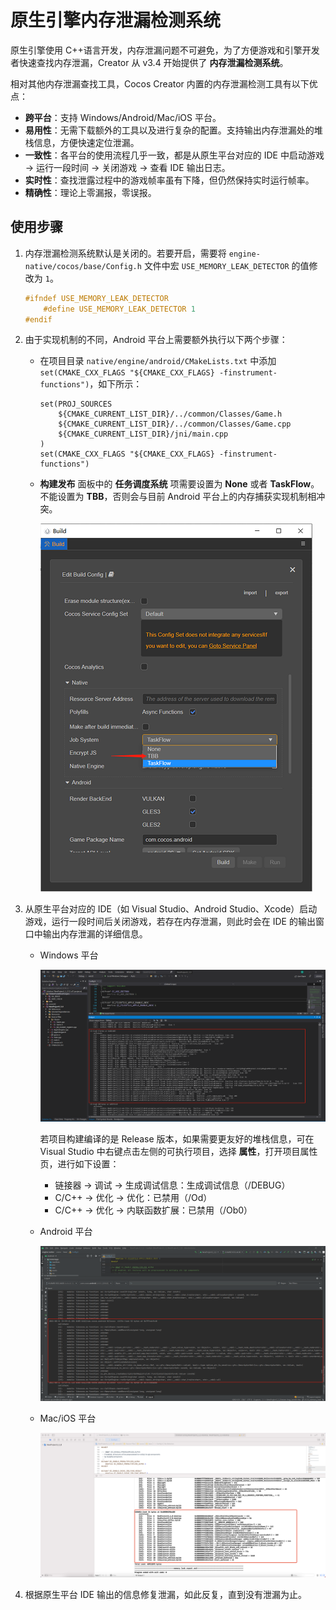 # 原生引擎内存泄漏检测系统

原生引擎使用 C++语言开发，内存泄漏问题不可避免，为了方便游戏和引擎开发者快速查找内存泄漏，Creator 从 v3.4 开始提供了 **内存泄漏检测系统**。

相对其他内存泄漏查找工具，Cocos Creator 内置的内存泄漏检测工具有以下优点：

- **跨平台**：支持 Windows/Android/Mac/iOS 平台。
- **易用性**：无需下载额外的工具以及进行复杂的配置。支持输出内存泄漏处的堆栈信息，方便快速定位泄漏。
- **一致性**：各平台的使用流程几乎一致，都是从原生平台对应的 IDE 中启动游戏 -> 运行一段时间 -> 关闭游戏 -> 查看 IDE 输出日志。
- **实时性**：查找泄露过程中的游戏帧率虽有下降，但仍然保持实时运行帧率。
- **精确性**：理论上零漏报，零误报。

## 使用步骤

1. 内存泄漏检测系统默认是关闭的。若要开启，需要将 `engine-native/cocos/base/Config.h` 文件中宏 `USE_MEMORY_LEAK_DETECTOR` 的值修改为 `1`。

    ```c++
    #ifndef USE_MEMORY_LEAK_DETECTOR
        #define USE_MEMORY_LEAK_DETECTOR 1
    #endif
    ```

2. 由于实现机制的不同，Android 平台上需要额外执行以下两个步骤：
    - 在项目目录 `native/engine/android/CMakeLists.txt` 中添加 `set(CMAKE_CXX_FLAGS "${CMAKE_CXX_FLAGS} -finstrument-functions")`，如下所示：
        ```
        set(PROJ_SOURCES
            ${CMAKE_CURRENT_LIST_DIR}/../common/Classes/Game.h
            ${CMAKE_CURRENT_LIST_DIR}/../common/Classes/Game.cpp
            ${CMAKE_CURRENT_LIST_DIR}/jni/main.cpp
        )
        set(CMAKE_CXX_FLAGS "${CMAKE_CXX_FLAGS} -finstrument-functions")
        ```

    - **构建发布** 面板中的 **任务调度系统** 项需要设置为 **None** 或者 **TaskFlow**。不能设置为 **TBB**，否则会与目前 Android 平台上的内存捕获实现机制相冲突。

        ![tbb](./memory-leak-detector/build.png)

3. 从原生平台对应的 IDE（如 Visual Studio、Android Studio、Xcode）启动游戏，运行一段时间后关闭游戏，若存在内存泄漏，则此时会在 IDE 的输出窗口中输出内存泄漏的详细信息。
    - Windows 平台

      ![visual studio](./memory-leak-detector/visualstudio.png)

      若项目构建编译的是 Release 版本，如果需要更友好的堆栈信息，可在 Visual Studio 中右键点击左侧的可执行项目，选择 **属性**，打开项目属性页，进行如下设置：

        - 链接器 -> 调试 -> 生成调试信息：生成调试信息（/DEBUG）
        - C/C++ -> 优化 -> 优化：已禁用（/Od）
        - C/C++ -> 优化 -> 内联函数扩展：已禁用（/Ob0）
        
    - Android 平台

      ![android studio](./memory-leak-detector/androidstudio.png)

    - Mac/iOS 平台
    
      ![xcode](./memory-leak-detector/xcode.png)

4. 根据原生平台 IDE 输出的信息修复泄漏，如此反复，直到没有泄漏为止。
